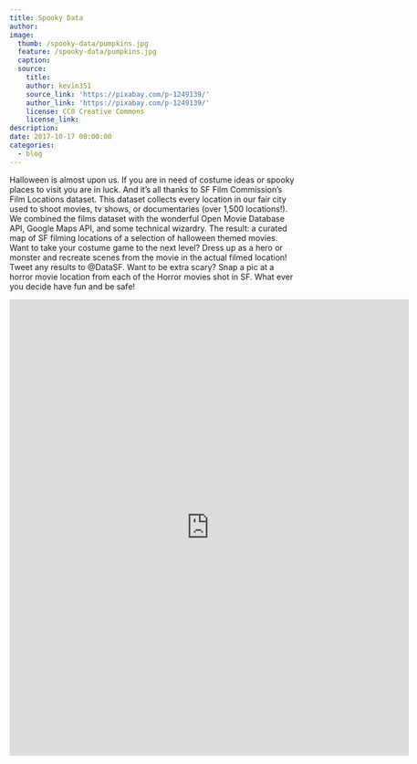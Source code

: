 ```yaml
---
title: Spooky Data
author:
image:
  thumb: /spooky-data/pumpkins.jpg
  feature: /spooky-data/pumpkins.jpg
  caption:
  source:
    title:
    author: kevin351
    source_link: 'https://pixabay.com/p-1249139/'
    author_link: 'https://pixabay.com/p-1249139/'
    license: CC0 Creative Commons
    license_link:
description:
date: 2017-10-17 00:00:00
categories:
  - blog
---
```


Halloween is almost upon us. If you are in need of costume ideas or spooky places to visit you are in luck. And it’s all thanks to SF Film Commission’s Film Locations dataset. This dataset collects every location in our fair city used to shoot movies, tv shows, or documentaries (over 1,500 locations!).
We combined the films dataset with the wonderful Open Movie Database API, Google Maps API, and some technical wizardry. The result: a curated map of SF filming locations of a selection of halloween themed movies. 
Want to take your costume game to the next level? Dress up as a hero or monster and recreate scenes from the movie in the actual filmed location! Tweet any results to @DataSF.
Want to be extra scary? Snap a pic at a horror movie location from each of the Horror movies shot in SF.
What ever you decide have fun and be safe!


<embed style="width:700px;
 height: 800px;" src="http://datasf.org/SF-Halloween-Movie-Map/" />